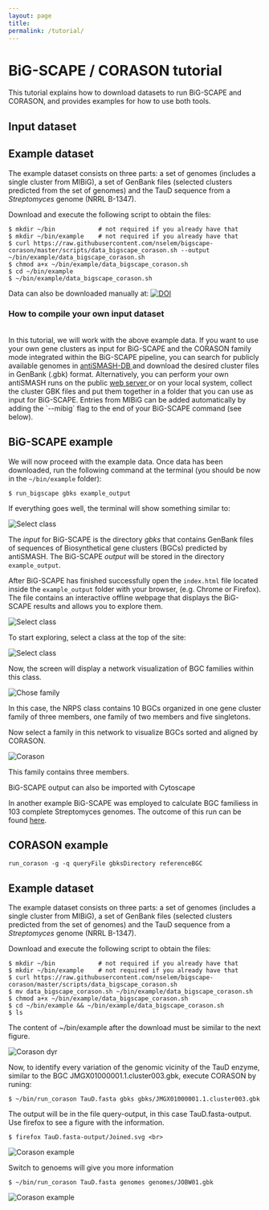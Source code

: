 ```yaml
---
layout: page
title: 
permalink: /tutorial/
---
```

<body>

<h1> BiG-SCAPE / CORASON tutorial  </h1>

This tutorial explains how to download datasets to run BiG-SCAPE and CORASON, and provides examples for how to use both tools.

<h2> Input dataset  </h2>

<h2> Example dataset</h2>

The example dataset consists on three parts: a set of genomes (includes a single cluster from MIBiG), a set of GenBank files (selected clusters predicted from the set of genomes) and the TauD sequence from a <i>Streptomyces</i> genome (NRRL B-1347).

Download and execute the following script to obtain the files:

```
$ mkdir ~/bin            # not required if you already have that
$ mkdir ~/bin/example    # not required if you already have that
$ curl https://raw.githubusercontent.com/nselem/bigscape-corason/master/scripts/data_bigscape_corason.sh --output ~/bin/example/data_bigscape_corason.sh
$ chmod a+x ~/bin/example/data_bigscape_corason.sh
$ cd ~/bin/example
$ ~/bin/example/data_bigscape_corason.sh
```

Data can also be downloaded manually at: 
<a href="https://doi.org/10.5281/zenodo.1463920"><img src="https://zenodo.org/badge/DOI/10.5281/zenodo.1463920.svg" alt="DOI"></a>

<h3> How to compile your own input dataset </h3>   
<br>
In this tutorial, we will work with the above example data. If you want to use your own gene clusters as input for BiG-SCAPE and the CORASON family mode integrated within the BiG-SCAPE pipeline, you can search for publicly available genomes in
<a href="https://antismash-db.secondarymetabolites.org/#!/start">antiSMASH-DB </a> and download the desired cluster files in GenBank (.gbk) format. Alternatively, you can perform your own antiSMASH runs on the public <a href="https://antismash.secondarymetabolites.org/#!/start">web server </a> or on your local system, collect the cluster GBK files and put them together in a folder that you can use as input for BiG-SCAPE. Entries from MIBiG can be added automatically by adding the `--mibig` flag to the end of your BiG-SCAPE command (see below).  
<br>
<h2> BiG-SCAPE example </h2>  

We will now proceed with the example data. Once data has been downloaded, run the following command at the terminal (you should be now in the `~/bin/example` folder):

```
$ run_bigscape gbks example_output
```

If everything goes well, the terminal will show something similar to:

<img src="/images/bigscape_example1.png" alt="Select class" /> <br>

The _input_ for BiG-SCAPE is the directory _gbks_ that contains GenBank files of sequences of Biosynthetical gene clusters (BGCs) predicted by antiSMASH. The BiG-SCAPE _output_ will be stored in the directory `example_output`.


After BiG-SCAPE has finished successfully open the `index.html` file located inside the `example_output` folder with your browser, (e.g. Chrome or Firefox). The file contains an interactive offline webpage that displays the BiG-SCAPE results and allows you to explore them.  <br>

<img src="/images/bigscape_example2.png" alt="Select class" />

To start exploring, select a class at the top of the site:  <br>

<img src="/images/bigscape_example3.png" alt="Select class" />

Now, the screen will display a network visualization of BGC families within this class.

<img src="/images/bigscape_example4.png" alt="Chose family" />

In this case, the NRPS class contains 10 BGCs organized in one gene cluster family of three members, one family of two members and five singletons.  <br>

Now select a family in this network to visualize BGCs sorted and aligned by CORASON.  <br>

<img src="/images/bigscape_example5.png" alt="Corason" /> <br>

This family contains three members.<br>

BiG-SCAPE output can also be imported with Cytoscape<br>

In another example BiG-SCAPE was employed to calculate BGC familiess in 103 complete Streptomyces genomes. The outcome of this run can be found 
[here](http://bioinformatics.nl/~xnava009/streptomyces_out/).

<h2> CORASON example </h2>

```
run_corason -g -q queryFile gbksDirectory referenceBGC
```

<h2> Example dataset</h2>

The example dataset consists on three parts: a set of genomes (includes a single cluster from MIBiG), a set of GenBank files (selected clusters predicted from the set of genomes) and the TauD sequence from a <i>Streptomyces</i> genome (NRRL B-1347).

Download and execute the following script to obtain the files:

```
$ mkdir ~/bin            # not required if you already have that
$ mkdir ~/bin/example    # not required if you already have that
$ curl https://raw.githubusercontent.com/nselem/bigscape-corason/master/scripts/data_bigscape_corason.sh
$ mv data_bigscape_corason.sh ~/bin/example/data_bigscape_corason.sh
$ chmod a+x ~/bin/example/data_bigscape_corason.sh
$ cd ~/bin/example && ~/bin/example/data_bigscape_corason.sh
$ ls
```

The content of ~/bin/example after the download must be similar to the next figure.

<img src="/images/mydir.png" alt="Corason dyr" />

Now, to identify every variation of the genomic vicinity of the TauD enzyme, similar to the BGC JMGX01000001.1.cluster003.gbk, execute CORASON by runing:

```
$ ~/bin/run_corason TauD.fasta gbks gbks/JMGX01000001.1.cluster003.gbk
```

The output will be in the file query-output, in this case TauD.fasta-output. Use firefox to see a figure with the information.  
```
$ firefox TauD.fasta-output/Joined.svg <br>
```

<img src="/images/corason_example.png" alt="Corason example" />

Switch to genoems will give you more information

```
$ ~/bin/run_corason TauD.fasta genomes genomes/JOBW01.gbk
```

<img src="/images/corason_genomes.png" alt="Corason example" />

</body>
